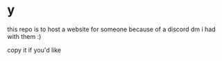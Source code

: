 # y

this repo is to host a website for someone because of a discord dm i had with them :)

copy it if you'd like
